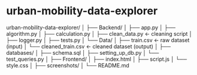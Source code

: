 # urban-mobility-data-explorer

urban-mobility-data-explorer/
│
├── Backend/
│   ├── app.py
│   ├── algorithm.py
│   ├── calculation.py
│   ├── clean_data.py      ← cleaning script
│   ├── logger.py
│   ├── tests.py
│   └── Data/
│       ├── train.csv      ← raw dataset (input)
│       └── cleaned_train.csv  ← cleaned dataset (output)
│
├── databases/
│   ├── schema.sql
│   ├── setting_up_db.py
│   └── test_queries.py
│
├── Frontend/
│   ├── index.html
│   ├── script.js
│   └── style.css
│
├── screenshots/
│
└── README.md
